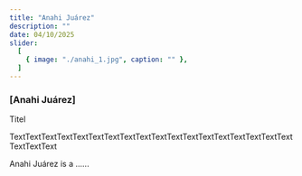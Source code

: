 ```yaml
---
title: "Anahi Juárez"
description: ""
date: 04/10/2025
slider:
  [
    { image: "./anahi_1.jpg", caption: "" },
  ]
---
```



### [Anahi Juárez]

Titel <br/>

TextTextTextTextTextTextTextTextTextTextTextTextTextTextTextTextTextTextTextTextText

Anahi Juárez is a ......
